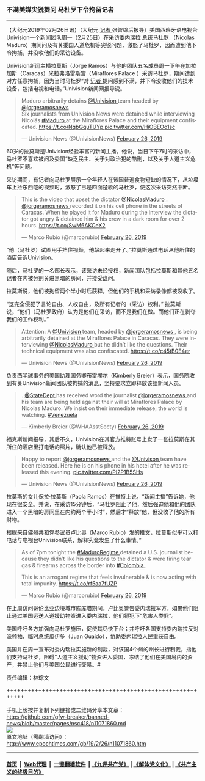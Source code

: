 ### 不满美媒尖锐提问 马杜罗下令拘留记者
------------------------

<p>
 【大纪元2019年02月26日讯】（大纪元
 <a href="http://www.epochtimes.com/gb/tag/%E8%AE%B0%E8%80%85.html">
  记者
 </a>
 张智综后报导）美国西班牙语电视台Univision一个新闻团队周一（2月25日）在采访委内瑞拉
 <a href="http://www.epochtimes.com/gb/tag/%E6%80%BB%E7%BB%9F%E9%A9%AC%E6%9D%9C%E7%BD%97.html">
  总统马杜罗
 </a>
 （Nicolas Maduro）期间问及有关委国人道危机等尖锐问题，激怒了马杜罗，因而遭到他下令拘捕，并没收他们的采访设备。
</p>
<p>
 Univision新闻主播拉莫斯（Jorge Ramos）与他的团队五名成员周一下午在加拉加斯（Caracas）米拉弗洛雷斯宫（Miraflores Palace ）采访马杜罗，期间遭到对方任意拘捕，因为当时马杜罗“对
 <a href="http://www.epochtimes.com/gb/tag/%E8%AE%B0%E8%80%85.html">
  记者
 </a>
 提问感到不满，并下令没收他们的技术设备，包括电视和电话。”Univision新闻网报导说。
</p>
<blockquote class="twitter-tweet" data-lang="en">
 <p dir="ltr" lang="en">
  Maduro arbitrarily detains
  <a href="https://twitter.com/Univision?ref_src=twsrc%5Etfw">
   @Univision
  </a>
  team headed by
  <a href="https://twitter.com/jorgeramosnews?ref_src=twsrc%5Etfw">
   @jorgeramosnews
  </a>
  <br/>
  Six journalists from Univision News were detained while interviewing Nicolás
  <a href="https://twitter.com/hashtag/Maduro?src=hash&amp;ref_src=twsrc%5Etfw">
   #Maduro
  </a>
  at the Miraflores Palace and their equipment confiscated.
  <a href="https://t.co/NqbGquTUYp">
   https://t.co/NqbGquTUYp
  </a>
  <a href="https://t.co/HiOBEOo1sc">
   pic.twitter.com/HiOBEOo1sc
  </a>
 </p>
 <p>
  — Univision News (@UnivisionNews)
  <a href="https://twitter.com/UnivisionNews/status/1100213898945445888?ref_src=twsrc%5Etfw">
   February 26, 2019
  </a>
 </p>
</blockquote>
<p>
</p>
<p>
 60岁的拉莫斯是Univision经验丰富的新闻主播。他说，当日下午7时的采访中，马杜罗不喜欢被问及委国“缺乏民主、关于对政治犯的酷刑，以及关于人道主义危机”等问题。
</p>
<p>
 采访期间，有记者向马杜罗展示一个年轻人在该国普遍食物短缺的情况下，从垃圾车上捡东西吃的视频时，激怒了已是四面楚歌的马杜罗，使这次采访突然中断。
</p>
<blockquote class="twitter-tweet" data-lang="en">
 <p dir="ltr" lang="en">
  This is the video that upset the dictator
  <a href="https://twitter.com/NicolasMaduro?ref_src=twsrc%5Etfw">
   @NicolasMaduro
  </a>
  .
  <a href="https://twitter.com/jorgeramosnews?ref_src=twsrc%5Etfw">
   @jorgeramosnews
  </a>
  recorded it on his cell phone in the streets of Caracas. When he played it for Maduro during the interview the dictator got angry &amp; detained him &amp; his crew in a dark room for over 2 hours.
  <a href="https://t.co/SwM6AKCeX2">
   https://t.co/SwM6AKCeX2
  </a>
 </p>
 <p>
  — Marco Rubio (@marcorubio)
  <a href="https://twitter.com/marcorubio/status/1100236091221835777?ref_src=twsrc%5Etfw">
   February 26, 2019
  </a>
 </p>
</blockquote>
<p>
</p>
<p>
 “他（马杜罗）试图用手挡住视频，他站起来走开了。”拉莫斯通过电话从他所住的酒店告诉Univision。
</p>
<p>
 随后，马杜罗的一名部长表示，该采访未经授权，新闻团队包括拉莫斯和其他五名记者在内被分别关进黑暗的房间，并接受盘问。
</p>
<p>
 拉莫斯说，他们被拘留两个半小时后获释，但他们的手机和采访录像都被没收了。
</p>
<p>
 “这完全侵犯了言论自由、人权自由，及所有记者的（采访）权利。” 拉莫斯说，“他们（马杜罗政府）认为是他们在采访，而不是我们在做。而他们正在剥夺我们的工作权利。”
</p>
<blockquote class="twitter-tweet" data-lang="en">
 <p dir="ltr" lang="en">
  Attention: A
  <a href="https://twitter.com/Univision?ref_src=twsrc%5Etfw">
   @Univision
  </a>
  team, headed by
  <a href="https://twitter.com/jorgeramosnews?ref_src=twsrc%5Etfw">
   @jorgeramosnews
  </a>
  , is being arbitrarily detained at the Miraflores Palace in Caracas. They were interviewing
  <a href="https://twitter.com/NicolasMaduro?ref_src=twsrc%5Etfw">
   @NicolasMaduro
  </a>
  but he didn’t like the questions. Their technical equipment was also confiscated.
  <a href="https://t.co/c45tB0E4er">
   https://t.co/c45tB0E4er
  </a>
 </p>
 <p>
  — Univision News (@UnivisionNews)
  <a href="https://twitter.com/UnivisionNews/status/1100193338634964993?ref_src=twsrc%5Etfw">
   February 26, 2019
  </a>
 </p>
</blockquote>
<p>
</p>
<p>
 负责西半球事务的美国助理国务卿布雷埃尔（Kimberly Breier）表示，国务院收到有关Univision新闻团队被拘捕的消息，坚持要求立即释放该组新闻人员。
</p>
<blockquote class="twitter-tweet" data-lang="en">
 <p dir="ltr" lang="en">
  .
  <a href="https://twitter.com/StateDept?ref_src=twsrc%5Etfw">
   @StateDept
  </a>
  has received word the journalist
  <a href="https://twitter.com/jorgeramosnews?ref_src=twsrc%5Etfw">
   @jorgeramosnews
  </a>
  and his team are being held against their will at Miraflores Palace by Nicolas Maduro. We insist on their immediate release; the world is watching.
  <a href="https://twitter.com/hashtag/Venezuela?src=hash&amp;ref_src=twsrc%5Etfw">
   #Venezuela
  </a>
 </p>
 <p>
  — Kimberly Breier (@WHAAsstSecty)
  <a href="https://twitter.com/WHAAsstSecty/status/1100199854280708096?ref_src=twsrc%5Etfw">
   February 26, 2019
  </a>
 </p>
</blockquote>
<p>
</p>
<p>
 福克斯新闻报导，其后不久，Univision在其官方推特账号上发了一张拉莫斯在其所住的酒店里打电话的照片，确认他已被释放。
</p>
<blockquote class="twitter-tweet" data-conversation="none" data-lang="en">
 <p dir="ltr" lang="en">
  Happy to report
  <a href="https://twitter.com/jorgeramosnews?ref_src=twsrc%5Etfw">
   @jorgeramosnews
  </a>
  and the
  <a href="https://twitter.com/univison?ref_src=twsrc%5Etfw">
   @Univison
  </a>
  team have been released. Here he is on his phone in his hotel after he was released this evening.
  <a href="https://t.co/Pl2P1B5SHs">
   pic.twitter.com/Pl2P1B5SHs
  </a>
 </p>
 <p>
  — Univision News (@UnivisionNews)
  <a href="https://twitter.com/UnivisionNews/status/1100216381939814400?ref_src=twsrc%5Etfw">
   February 26, 2019
  </a>
 </p>
</blockquote>
<p>
</p>
<p>
 拉莫斯的女儿保拉·拉莫斯（Paola Ramos）在推特上说，“新闻主播”告诉她，他现在很安全。并说，在采访15分钟后，“马杜罗阻止了他，然后强迫他和他的团队进入一个黑暗的房间里在内约两个半小时”，然后才“释放”他，但没收了他的所有财物。
</p>
<p>
 根据来自佛州共和党参议员卢比奥（Marco Rubio）发的推文，拉莫斯似乎可以打电话与电视台Univision联系，解释究竟发生了什么事情。”
</p>
<blockquote class="twitter-tweet" data-lang="en">
 <p dir="ltr" lang="en">
  As of 7pm tonight the
  <a href="https://twitter.com/hashtag/MaduroRegime?src=hash&amp;ref_src=twsrc%5Etfw">
   #MaduroRegime
  </a>
  detained a U.S. journalist because they didn’t like his questions to the dictator &amp; were firing tear gas &amp; firearms across the border into
  <a href="https://twitter.com/hashtag/Colombia?src=hash&amp;ref_src=twsrc%5Etfw">
   #Colombia
  </a>
  .
 </p>
 <p>
  This is an arrogant regime that feels invulnerable &amp; is now acting with total impunity.
  <a href="https://t.co/rf5aa7fUZP">
   https://t.co/rf5aa7fUZP
  </a>
 </p>
 <p>
  — Marco Rubio (@marcorubio)
  <a href="https://twitter.com/marcorubio/status/1100209054075502592?ref_src=twsrc%5Etfw">
   February 26, 2019
  </a>
 </p>
</blockquote>
<p>
</p>
<p>
 在上周访问哥伦比亚边境城市库库塔期间，卢比奥警告委内瑞拉军方，如果他们阻止通过美国运送人道援助物资进入委内瑞拉，他们将犯下“危害人类罪”。
</p>
<p>
 美国呼吁各方加强向马杜罗施压，促使其尽快下台；并呼吁各国支持委内瑞拉反对派领袖、临时总统瓜伊多（Juan Guaido），协助委内瑞拉人民重获自由。
</p>
<p>
 美国并在周一宣布对委内瑞拉实施新的制裁，对该国4个州的州长进行制裁，指他们支持马杜罗，阻碍“人道主义援助”物资进入委国，冻结了他们在美国境内的资产，并禁止他们与美国公民进行交易。#
</p>
<p>
</p>
<p>
 责任编辑：林琮文
</p>

+++++++++++++++++++++++++++++++++++++++++++++++++++++++++++<br/><br/>
手机上长按并复制下列链接或二维码分享本文章：<br/>
https://github.com/gfw-breaker/banned-news/blob/master/pages/nsc418/n11071860.md <br/>
<a href='https://github.com/gfw-breaker/banned-news/blob/master/pages/nsc418/n11071860.md'><img src='https://github.com/gfw-breaker/banned-news/blob/master/pages/nsc418/n11071860.md.png'/></a> <br/>
原文地址（需翻墙访问）：http://www.epochtimes.com/gb/19/2/26/n11071860.htm


------------------------
#### [首页](https://github.com/gfw-breaker/banned-news/blob/master/README.md) &nbsp;|&nbsp; [Web代理](https://github.com/labour-camp/helloworld) &nbsp;|&nbsp; [一键翻墙软件](https://github.com/gfw-breaker/nogfw/blob/master/README.md) &nbsp;| [《九评共产党》](https://github.com/gfw-breaker/9ping.md/blob/master/README.md#九评之一评共产党是什么) | [《解体党文化》](https://github.com/gfw-breaker/jtdwh.md/blob/master/README.md) | [《共产主义的终极目的》](https://github.com/gfw-breaker/gczydzjmd.md/blob/master/README.md)

